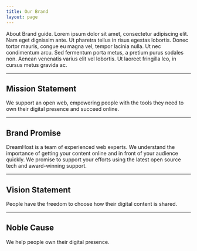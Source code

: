 ```yaml
---
title: Our Brand
layout: page
---
```


<p class="t-4">About Brand guide. Lorem ipsum dolor sit amet, consectetur adipiscing elit. Nam eget dignissim ante. Ut pharetra tellus in risus egestas lobortis. Donec tortor mauris, congue eu magna vel, tempor lacinia nulla. Ut nec condimentum arcu. Sed fermentum porta metus, a pretium purus sodales non. Aenean venenatis varius elit vel lobortis. Ut laoreet fringilla leo, in cursus metus gravida ac.</p>

<hr/>

<h2>Mission Statement</h2>
<p class="m-bottom-4">We support an open web, empowering people with the tools they need to own their digital presence and succeed online.</p>

<hr />

<h2>Brand Promise</h2>
<p class=" m-bottom-4">DreamHost is a team of experienced web experts. We understand the importance of getting your content online and in front of your audience quickly. We promise to support your efforts using the latest open source tech and award-winning support.</p>

<hr />

<h2>Vision Statement</h2>
<p class="m-bottom-4">People have the freedom to choose how their digital content is shared.</p>

<hr />

<h2>Noble Cause</h2>
<p class="">We help people own their digital presence.</p>
